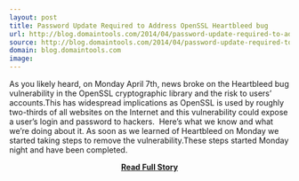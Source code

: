 ```yaml
---
layout: post
title: Password Update Required to Address OpenSSL Heartbleed bug
url: http://blog.domaintools.com/2014/04/password-update-required-to-address-openssl-heartbleed-bug/
source: http://blog.domaintools.com/2014/04/password-update-required-to-address-openssl-heartbleed-bug/
domain: blog.domaintools.com
image: 
---
```


<p>As you likely heard, on Monday April 7th, news broke on the Heartbleed bug vulnerability in the OpenSSL cryptographic library and the risk to users’ accounts.This has widespread implications as OpenSSL is used by roughly two-thirds of all websites on the Internet and this vulnerability could expose a user’s login and password to hackers.  Here’s what we know and what we’re doing about it. As soon as we learned of Heartbleed on Monday we started taking steps to remove the vulnerability.These steps started Monday night and have been completed.</p>
<center><p><a href="http://blog.domaintools.com/2014/04/password-update-required-to-address-openssl-heartbleed-bug/" style='padding:25px; font-sze:18px; font-weight: bold;'>Read Full Story</a></p></center>
